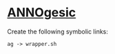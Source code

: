 # [ANNOgesic](https://hpc.nih.gov/apps/ANNOgesic.html)


Create the following symbolic links:
```
ag -> wrapper.sh

```
